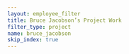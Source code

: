 ```yaml
---
layout: employee_filter
title: Bruce Jacobson’s Project Work
filter_type: project
name: bruce_jacobson
skip_index: true
---
```

